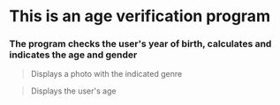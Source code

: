 <h1>This is an age verification program</h1>

<h3>The program checks the user's year of birth, calculates and indicates the age and gender</h3>

> Displays a photo with the indicated genre

> Displays the user's age
